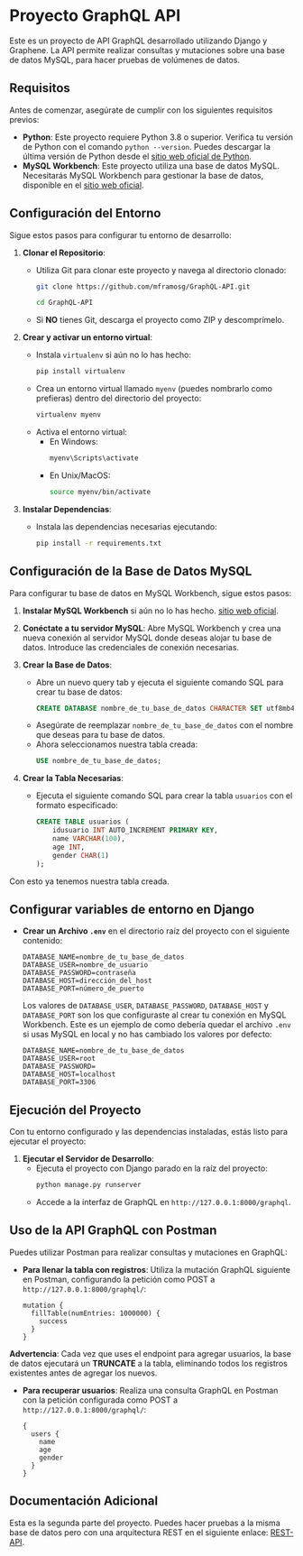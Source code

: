 
# Proyecto GraphQL API

Este es un proyecto de API GraphQL desarrollado utilizando Django y Graphene. La API permite realizar consultas y mutaciones sobre una base de datos MySQL, para hacer pruebas de volúmenes de datos.

## Requisitos

Antes de comenzar, asegúrate de cumplir con los siguientes requisitos previos:
- **Python**: Este proyecto requiere Python 3.8 o superior. Verifica tu versión de Python con el comando `python --version`. Puedes descargar la última versión de Python desde el [sitio web oficial de Python](https://www.python.org/downloads/).
- **MySQL Workbench**: Este proyecto utiliza una base de datos MySQL. Necesitarás MySQL Workbench para gestionar la base de datos, disponible en el [sitio web oficial](https://www.mysql.com/products/workbench/).

## Configuración del Entorno

Sigue estos pasos para configurar tu entorno de desarrollo:

1. **Clonar el Repositorio**:
   - Utiliza Git para clonar este proyecto y navega al directorio clonado:
     ```bash
     git clone https://github.com/mframosg/GraphQL-API.git
     ```
     ```bash
     cd GraphQL-API
     ```
   - Si **NO** tienes Git, descarga el proyecto como ZIP y descomprímelo.

2. **Crear y activar un entorno virtual**:
   - Instala `virtualenv` si aún no lo has hecho:
     ```bash
     pip install virtualenv
     ```
   - Crea un entorno virtual llamado `myenv` (puedes nombrarlo como prefieras) dentro del directorio del proyecto:
     ```bash
     virtualenv myenv
     ```
   - Activa el entorno virtual:
     - En Windows:
       ```bash
       myenv\Scripts\activate
       ```
     - En Unix/MacOS:
       ```bash
       source myenv/bin/activate
       ```

3. **Instalar Dependencias**:
   - Instala las dependencias necesarias ejecutando:
     ```bash
     pip install -r requirements.txt
     ```

## Configuración de la Base de Datos MySQL

Para configurar tu base de datos en MySQL Workbench, sigue estos pasos:

1. **Instalar MySQL Workbench** si aún no lo has hecho. [sitio web oficial](https://www.mysql.com/products/workbench/).
   
2. **Conéctate a tu servidor MySQL**: Abre MySQL Workbench y crea una nueva conexión al servidor MySQL donde deseas alojar tu base de datos. Introduce las credenciales de conexión necesarias.

3. **Crear la Base de Datos**:
   - Abre un nuevo query tab y ejecuta el siguiente comando SQL para crear tu base de datos:
     ```sql
     CREATE DATABASE nombre_de_tu_base_de_datos CHARACTER SET utf8mb4 COLLATE utf8mb4_unicode_ci;
     ```
   - Asegúrate de reemplazar `nombre_de_tu_base_de_datos` con el nombre que deseas para tu base de datos.
   - Ahora seleccionamos nuestra tabla creada:
       ```sql
      USE nombre_de_tu_base_de_datos;
      ```
4. **Crear la Tabla Necesarias**:
   - Ejecuta el siguiente comando SQL para crear la tabla `usuarios` con el formato especificado:
      ```sql
      CREATE TABLE usuarios (
          idusuario INT AUTO_INCREMENT PRIMARY KEY,
          name VARCHAR(100),
          age INT,
          gender CHAR(1)
      );
      ```
  Con esto ya tenemos nuestra tabla creada.

## Configurar variables de entorno en Django

  - **Crear un Archivo `.env`** en el directorio raíz del proyecto con el siguiente contenido:
      ```plaintext
      DATABASE_NAME=nombre_de_tu_base_de_datos
      DATABASE_USER=nombre_de_usuario
      DATABASE_PASSWORD=contraseña
      DATABASE_HOST=dirección_del_host
      DATABASE_PORT=número_de_puerto 
      ```
      Los valores de `DATABASE_USER`, `DATABASE_PASSWORD`, `DATABASE_HOST` y `DATABASE_PORT` son los que configuraste al crear tu conexión en MySQL Workbench.
      Este es un ejemplo de como debería quedar el archivo `.env` si usas MySQL en local y no has cambiado los valores por defecto:
      ```plaintext
      DATABASE_NAME=nombre_de_tu_base_de_datos
      DATABASE_USER=root
      DATABASE_PASSWORD=
      DATABASE_HOST=localhost
      DATABASE_PORT=3306
      ```

## Ejecución del Proyecto

Con tu entorno configurado y las dependencias instaladas, estás listo para ejecutar el proyecto:

1. **Ejecutar el Servidor de Desarrollo**:
   - Ejecuta el proyecto con Django parado en la raíz del proyecto:
     ```bash
     python manage.py runserver
     ```
   - Accede a la interfaz de GraphQL en `http://127.0.0.1:8000/graphql`.

## Uso de la API GraphQL con Postman

Puedes utilizar Postman para realizar consultas y mutaciones en GraphQL:

- **Para llenar la tabla con registros**:
  Utiliza la mutación GraphQL siguiente en Postman, configurando la petición como POST a `http://127.0.0.1:8000/graphql/`:
  ```
  mutation {
    fillTable(numEntries: 1000000) {
      success
    }
  }
  ```

**Advertencia**: Cada vez que uses el endpoint para agregar usuarios, la base de datos ejecutará un **TRUNCATE** a la tabla, eliminando todos los registros existentes antes de agregar los nuevos.

- **Para recuperar usuarios**:
  Realiza una consulta GraphQL en Postman con la petición configurada como POST a `http://127.0.0.1:8000/graphql/`:
  ```
  {
    users {
      name
      age
      gender
    }
  }
  ```

## Documentación Adicional

Esta es la segunda parte del proyecto. Puedes hacer pruebas a la misma base de datos pero con una arquitectura REST en el siguiente enlace: [REST-API](https://github.com/mframosg/rest-api).